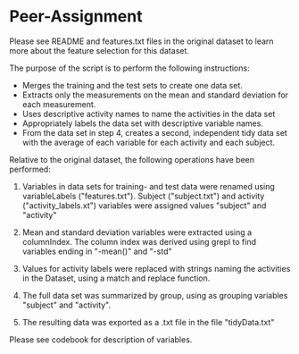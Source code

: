 # Peer-Assignment


Please see README and features.txt files in the original dataset to learn more about the feature selection for this dataset. 

The purpose of the script is to perform the following instructions: 

- Merges the training and the test sets to create one data set.
- Extracts only the measurements on the mean and standard deviation for each measurement.
- Uses descriptive activity names to name the activities in the data set
- Appropriately labels the data set with descriptive variable names.
- From the data set in step 4, creates a second, independent tidy data set with the average of each variable for each activity and each subject.

Relative to the original dataset, the following operations have been performed: 

1. Variables in data sets for training- and test data were renamed using variableLabels ("features.txt"). Subject ("subject.txt") and activity ("activity_labels.xt") variables were assigned values "subject" and "activity"

2. Mean and standard deviation variables were extracted using a columnIndex. The column index was derived using grepl to find variables ending in "-mean()" and "-std"

3. Values for activity labels were replaced with strings naming the activities in the Dataset, using a match and replace function. 

4. The full data set was summarized by group, using as grouping variables "subject" and "activity".

5. The resulting data was exported as a .txt file in the file "tidyData.txt"

Please see codebook for description of variables. 




